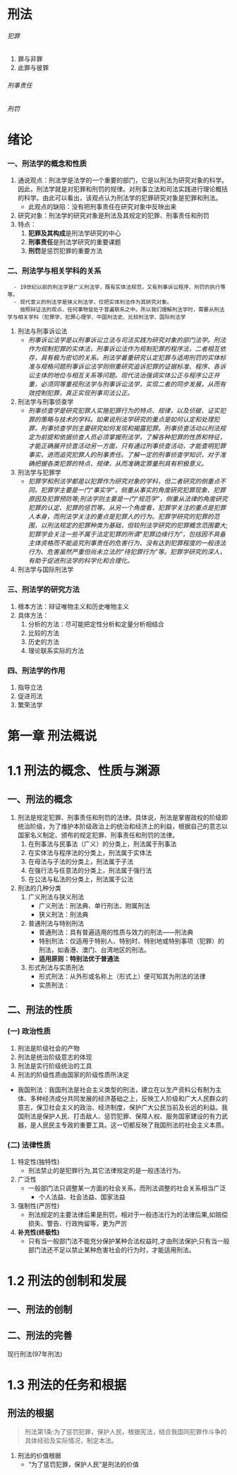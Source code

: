 # 刑法
###### 犯罪
1. 罪与非罪
2. 此罪与彼罪
###### 刑事责任
###### 刑罚
# 绪论
### 一、刑法学的概念和性质
1. 通说观点：刑法学是法学的一个重要的部门，它是以刑法为研究对象的科学。因此，刑法学就是对犯罪和刑罚的规律。对刑事立法和司法实践进行理论概括的科学。由此可以看出，该观点认为刑法学的犯罪研究对象是犯罪和刑法。
    - 此观点的缺陷：没有把刑事责任在研究对象中反映出来
2. 研究对象：刑法学的研究对象是刑法及其规定的犯罪、刑事责任和刑罚
3. 特点：
    1. **犯罪及其构成**是刑法学研究的中心
    2. **刑事责任**是刑法学研究的重要课题
    3. **刑罚**是惩罚犯罪的重要方法
### 二、刑法学与相关学科的关系
      - 19世纪以前的刑法学是广义刑法学，既有实体法规范，又有刑事诉讼程序、刑罚的执行等等。
      - 现代意义的刑法学是狭义刑法学，仅把实体刑法作为其研究对象。
        按照辩证法的观点，任何事物皆处于普遍联系之中。所以我们理解刑法学时，需要从刑法学与相关学科（犯罪学、犯罪心理学、中国刑法史、比较刑法学、国际刑法学
1. 刑法与刑事诉讼法
    - *刑事诉讼法学是以刑事诉讼立法与司法实践为研究对象的部门法学。刑法作为规制犯罪的实体法，刑事诉讼法作为规制犯罪的程序法，二者相互依存，具有极为密切的关系。刑法学着重研究认定犯罪与适用刑罚的实体标准与规格问题刑事诉讼法学则侧重研究追诉犯罪的证据标准、程序、各诉讼主体的地位与相互关系等问题。现代法治强调实体公正与程序公正并重，必须同等重视刑法学与刑事诉讼法学，实现二者的同步发展，从而有效控制犯罪，真正实现刑事司法公正。*
2. 刑法学与刑事侦查学
    - *刑事侦查学是研究犯罪人实施犯罪行为的特点、规律，以及侦破、证实犯罪的策略与技术的学科。如果说刑法学研究的重点是如何认定和处理犯罪，刑事侦查学则主要研究如何发现和揭露犯罪。刑事侦查活动以刑法规定为前提和依据侦查人员必须掌握刑法学，了解各种犯罪的性质和特征，才能正确展开侦查活动另一方面，只有通过刑事侦查活动，才能查明犯罪事实，进而追究犯罪人的刑事责任。了解一定的刑事侦查学知识，对于准确把握各类犯罪的特点、规律，从而准确定罪量刑具有积极意义。*
3. 刑法学与犯罪学
    - *犯罪学和刑法学都是以犯罪作为研究对象的学科，但二者研究的侧重点不同。犯罪学主要是一门“事实学”，侧重从事实的角度研究犯罪现象、犯罪原因及犯罪预防等;刑法学则主要是一门“规范学”，侧重从法律的角度研究犯罪的认定、犯罪的惩罚等。从另一个角度看，犯罪学关注的重点是犯罪人本身，而刑法学关注的重点是犯罪人的行为。犯罪学研究的犯罪的范围，以刑法规定的犯罪种类为基础，但较刑法学研究的犯罪概念范围要大;犯罪学会关注一些不属于法定犯罪的所谓“犯罪边缘行为”，包括因不具备主体资格而不能追究刑事责任的危害行为、没有达到犯罪程度的一般违法行为、危害虽然严重但尚未立法的“待犯罪行为”等。犯罪学研究的深人，有助于促进刑法学的科学化和合理化。*
4. 刑法学与国际刑法学
### 三、刑法学的研究方法
1. 根本方法：辩证唯物主义和历史唯物主义
2. 具体方法：
    1. 分析的方法：尽可能把定性分析和定量分析相结合
    2. 比较的方法
    3. 历史的方法
    4. 理论联系实际的方法
### 四、刑法学的作用
1. 指导立法
2. 促进司法
3. 繁荣法学
# 第一章 刑法概说
# 1.1 刑法的概念、性质与渊源
## 一、刑法的概念
1. 刑法是规定犯罪、刑事责任和刑罚的法律。具体说，刑法是掌握政权的阶级即统治阶级，为了维护本阶级政治上的统治和经济上的利益，根据自己的意志以国家名义制定、颁布的规定犯罪、刑事责任和刑罚的法律。
    1. 在刑事法与民事法（广义）的分类上，刑法属于刑事法
    2. 在实体法与程序法的分类上，刑法属于实体法
    3. 在母法与子法的分类上，刑法属于子法
    4. 在强行法与任意法的分类上，刑法属于强行法
    5. 在公法与私法的分类上，刑法属于公法
2. 刑法的几种分类
    1. 广义刑法与狭义刑法
       - 广义刑法：刑法典、单行刑法、附属刑法
       - 狭义刑法：刑法典
    2. 普通刑法与特别刑法
        - 普通刑法：具有普遍适用的性质与效力的刑法——刑法典
        - 特别刑法：仅适用于特别人、特别时、特别地或特别事项（犯罪）的刑法，如香港、澳门、台湾地区的刑法。
        - **适用原则：特别法优于普通法**
    3. 形式刑法与实质刑法
        - 形式刑法：从外形或名称上（形式上）便可知其为刑法的法律
        - 实质刑法：
## 二、刑法的性质
### (一) 政治性质
1. 刑法是阶级社会的产物
2. 刑法是统治阶级意志的体现
3. 刑法是实行阶级统治的工具
4. 刑法的阶级性质由国家的阶级性质所决定
- 我国刑法：我国刑法是社会主义类型的刑法，建立在以生产资料公有制为主体、多种经济成分共同发展的经济基础之上，反映工人阶级和广大人民群众的意志，保卫社会主义的政治、经济制度，保护广大公民当前及长远的利益。我国刑法是保护人民、打击敌人、惩罚犯罪、保障人权、服务国家建设的有力武器，是人民民主专政的重要工具。这一切都反映了我国刑法的社会主义本质。
### (二) 法律性质
1. 特定性(独特性)
    - 刑法禁止的是犯罪行为,其它法律规定的是一般违法行为。
2. 广泛性
    - 一般部门法只调整某一方面的社会关系，而刑法调整的社会关系相当广泛
        - 个人法益、社会法益、国家法益
3. 强制性(严厉性)
    - 刑法规定的主要法律后果是刑罚，相对于一般违法行为的法律后果,如赔偿损失、警告、行政拘留等，更为严厉
4. **补充性(终极性)**
    - 只有当一般部门法不能充分保护某种合法权益时,才由刑法保护;只有当一般部门法还不足以禁止某种危害社会的行为时，才能适用刑法。
# 1.2 刑法的创制和发展
## 一、刑法的创制
## 二、刑法的完善
现行刑法(97年刑法)
# 1.3 刑法的任务和根据
## 刑法的根据
>刑法第1条:为了惩罚犯罪，保护人民，根据宪法，结合我国同犯罪作斗争的具体经验及实际情况，制定本法。

1. 刑法的价值根据
    - “为了惩罚犯罪，保护人民”是刑法的价值